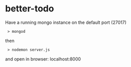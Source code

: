 # better-todo

Have a running mongo instance on the default port (27017)

```
 > mongod
```

then

```
 > nodemon server.js
```

and open in browser: localhost:8000
